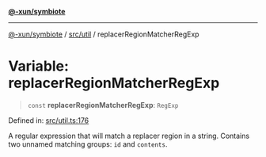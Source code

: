 [**@-xun/symbiote**](../../../README.md)

***

[@-xun/symbiote](../../../README.md) / [src/util](../README.md) / replacerRegionMatcherRegExp

# Variable: replacerRegionMatcherRegExp

> `const` **replacerRegionMatcherRegExp**: `RegExp`

Defined in: [src/util.ts:176](https://github.com/Xunnamius/symbiote/blob/892f2824ac6ba0b778715e945397d1bc643ed619/src/util.ts#L176)

A regular expression that will match a replacer region in a string. Contains
two unnamed matching groups: `id` and `contents`.
